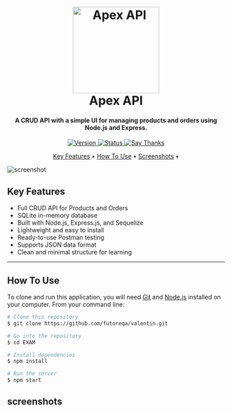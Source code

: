 <h1 align="center">
  <br>
  <a href="#"><img src="https://dcassetcdn.com/design_img/74969/85609/85609_1313227_74969_image.png" alt="Apex API" width="200"></a>
  <br>
  Apex API
  <br>
</h1>

<h4 align="center">A CRUD API with a simple UI for managing products and orders using Node.js and Express.</h4>

<p align="center">
  <a href="https://badge.fury.io/js/apex-api">
    <img src="https://img.shields.io/badge/version-1.0.0-blue.svg" alt="Version">
  </a>
  <a href="#">
    <img src="https://img.shields.io/badge/status-active-brightgreen.svg" alt="Status">
  </a>
  <a href="https://saythanks.io/to/your-email@example.com">
    <img src="https://img.shields.io/badge/SayThanks.io-%E2%98%BC-1EAEDB.svg" alt="Say Thanks">
  </a>
</p>

<p align="center">
  <a href="#key-features">Key Features</a> •
  <a href="#how-to-use">How To Use</a> •
  <a href="#screenshots">Screenshots</a> •
</p>

![screenshot]([https://raw.githubusercontent.com/amitmerchant1990/electron-markdownify/master/app/img/markdownify.gif](https://sdmntprukwest.oaiusercontent.com/files/00000000-62a8-6243-8ff8-d36318208838/raw?se=2025-06-22T09%3A49%3A25Z&sp=r&sv=2024-08-04&sr=b&scid=55688e79-ca62-59fc-8738-ede7c43cd25a&skoid=b32d65cd-c8f1-46fb-90df-c208671889d4&sktid=a48cca56-e6da-484e-a814-9c849652bcb3&skt=2025-06-22T07%3A48%3A32Z&ske=2025-06-23T07%3A48%3A32Z&sks=b&skv=2024-08-04&sig=ul2u9xH93GriF2Tw/wm6E13pq9azIR3eaypTh2N9VG4%3D))

## Key Features

* Full CRUD API for Products and Orders
* SQLite in-memory database
* Built with Node.js, Express.js, and Sequelize
* Lightweight and easy to install
* Ready-to-use Postman testing
* Supports JSON data format
* Clean and minimal structure for learning

---

## How To Use

To clone and run this application, you will need [Git](https://git-scm.com) and [Node.js](https://nodejs.org/en/download/) installed on your computer. From your command line:

```bash
# Clone this repository
$ git clone https://github.com/futoreqa/valentin.git

# Go into the repository
$ cd EXAM

# Install dependencies
$ npm install

# Run the server
$ npm start

```

## screenshots
